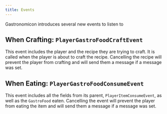 ```yaml
---
title: Events
---
```


Gastronomicon introduces several new events to listen to

## When Crafting: `PlayerGastroFoodCraftEvent`

This event includes the player and the recipe they are trying to craft. It is called when the player is about to craft the recipe. Cancelling the recipe will prevent the player from crafting and will send them a message if a message was set.

## When Eating: `PlayerGastroFoodConsumeEvent`

This event includes all the fields from its parent, `PlayerItemConsumeEvent`, as well as the `GastroFood` eaten. Cancelling the event will prevent the player from eating the item and will send them a message if a message was set.
